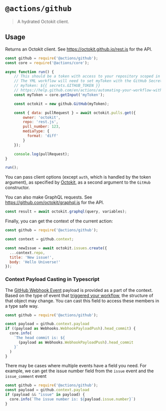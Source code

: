 # `@actions/github`

> A hydrated Octokit client.

## Usage

Returns an Octokit client. See https://octokit.github.io/rest.js for the API.

```js
const github = require('@actions/github');
const core = require('@actions/core');

async function run() {
    // This should be a token with access to your repository scoped in as a secret.
    // The YML workflow will need to set myToken with the GitHub Secret Token
    // myToken: ${{ secrets.GITHUB_TOKEN }}
    // https://help.github.com/en/actions/automating-your-workflow-with-github-actions/authenticating-with-the-github_token#about-the-github_token-secret
    const myToken = core.getInput('myToken');

    const octokit = new github.GitHub(myToken);

    const { data: pullRequest } = await octokit.pulls.get({
        owner: 'octokit',
        repo: 'rest.js',
        pull_number: 123,
        mediaType: {
          format: 'diff'
        }
    });

    console.log(pullRequest);
}

run();
```

You can pass client options (except `auth`, which is handled by the token argument), as specified by [Octokit](https://octokit.github.io/rest.js/), as a second argument to the `GitHub` constructor.

You can also make GraphQL requests. See https://github.com/octokit/graphql.js for the API.

```js
const result = await octokit.graphql(query, variables);
```

Finally, you can get the context of the current action:

```js
const github = require('@actions/github');

const context = github.context;

const newIssue = await octokit.issues.create({
  ...context.repo,
  title: 'New issue!',
  body: 'Hello Universe!'
});
```

### Context Payload Casting in Typescript
The [GitHub Webhook Event](https://developer.github.com/webhooks/#events) payload is provided as a part of the context. Based on the type of event that [triggered your workflow](https://help.github.com/en/actions/automating-your-workflow-with-github-actions/events-that-trigger-workflows), the structure of that object may change. You can cast this field to access these members in a type safe way.

```ts
const github = require('@actions/github');

const payload = github.context.payload
if ((payload as Webhooks.WebhookPayloadPush).head_commit) {
  core.info(
    `The head commit is: ${
      (payload as Webhooks.WebhookPayloadPush).head_commit
    }`
  )
}
```

There may be cases where multiple events have a field you need. For example, we can get the issue number field from the `issue` event and the `issue_comment` event
```ts
const github = require('@actions/github');
const payload = github.context.payload
if (payload && "issue" in payload) {
  core.info(`The issue number is: ${payload.issue.number}`)
}
```

